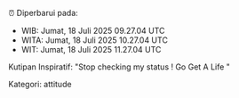 ⏰ Diperbarui pada:
- WIB: Jumat, 18 Juli 2025 09.27.04 UTC
- WITA: Jumat, 18 Juli 2025 10.27.04 UTC
- WIT: Jumat, 18 Juli 2025 11.27.04 UTC

Kutipan Inspiratif:
"Stop checking my status ! Go Get A Life "


Kategori: attitude

